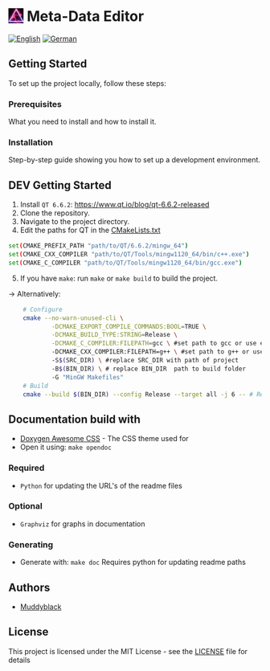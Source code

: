 # <img src="./src/app/app.png" alt="Project Icon" width="30px" height="auto" style="vertical-align: -12%;"> Meta-Data Editor

<a href="./README.md"><img src="https://img.shields.io/badge/lang-en-red.svg" alt="English"></a>
<a href="./README.de.md"><img src="https://img.shields.io/badge/lang-de-black.svg" alt="German"></a>

## Getting Started

To set up the project locally, follow these steps:

### Prerequisites

What you need to install and how to install it.

### Installation

Step-by-step guide showing you how to set up a development environment.

## DEV Getting Started

1. Install ``QT 6.6.2``: https://www.qt.io/blog/qt-6.6.2-released
2. Clone the repository.
3. Navigate to the project directory.
4. Edit the paths for QT in the [CMakeLists.txt](./CMakeLists.txt)
```sh
set(CMAKE_PREFIX_PATH "path/to/QT/6.6.2/mingw_64")
set(CMAKE_CXX_COMPILER "path/to/QT/Tools/mingw1120_64/bin/c++.exe")
set(CMAKE_C_COMPILER "path/to/QT/Tools/mingw1120_64/bin/gcc.exe")
```
5. If you have ``make``: run ``make`` or ``make build`` to build the project.

-> Alternatively: 
```sh
    # Configure
    cmake --no-warn-unused-cli \
            -DCMAKE_EXPORT_COMPILE_COMMANDS:BOOL=TRUE \
            -DCMAKE_BUILD_TYPE:STRING=Release \
            -DCMAKE_C_COMPILER:FILEPATH=gcc \ #set path to gcc or use env variable
            -DCMAKE_CXX_COMPILER:FILEPATH=g++ \ #set path to g++ or use env variable
            -S$(SRC_DIR) \ #replace SRC_DIR with path of project
            -B$(BIN_DIR) \ # replace BIN_DIR  path to build folder
            -G "MinGW Makefiles"
    # Build
    cmake --build $(BIN_DIR) --config Release --target all -j 6 -- # Replace BIN_DIR like you did above
```

## Documentation build with

* [Doxygen Awesome CSS](https://jothepro.github.io/doxygen-awesome-css/) - The CSS theme used for 
* Open it using: ``make opendoc``

### Required
* ``Python`` for updating the URL's of the readme files 

### Optional 
* ``Graphviz`` for graphs in documentation 

### Generating
* Generate with: ``make doc`` Requires python for updating readme paths


## Authors

* [Muddyblack](https://github.com/Muddyblack)

## License
This project is licensed under the MIT License - see the [LICENSE](./LICENSE) file for details